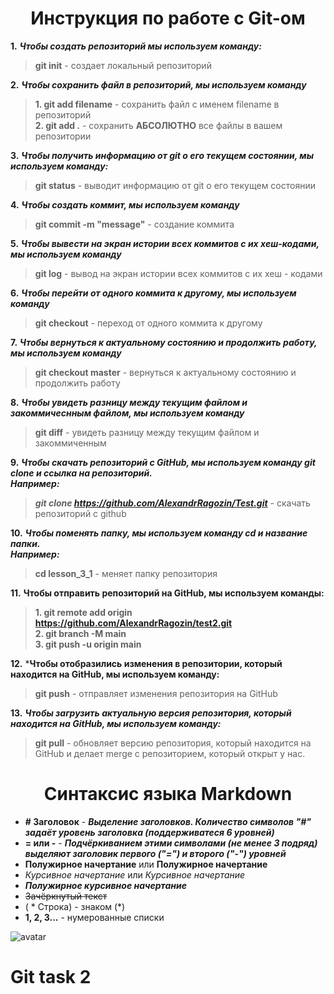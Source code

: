 # <center> Инструкция по работе с Git-ом </center> 

__1.__ ***Чтобы создать репозиторий мы используем команду:***
>**git init** - создает локальный репозиторий 

__2.__  ***Чтобы сохранить файл в репозиторий, мы используем команду***
> **1. git add filename** - сохранить файл с именем filename в репозиторий   
> **2. git add .** - сохранить **АБСОЛЮТНО** все файлы в вашем репозитории

__3.__ ***Чтобы получить информацию от git о его текущем состоянии, мы используем команду:***  
> **git status** - выводит информацию от git о его текущем состоянии  

__4.__ ***Чтобы создать коммит, мы используем команду***  
>**git commit -m "message"** - создание коммита  

__5.__ ***Чтобы вывести на экран истории всех коммитов с их хеш-кодами, мы используем команду***  
>**git log** - вывод на экран истории всех коммитов с их хеш - кодами  

__6.__ ***Чтобы перейти от одного коммита к другому, мы используем команду***  
>**git checkout** - переход от одного коммита к другому  

__7.__ ***Чтобы вернуться к актуальному состоянию и продолжить работу, мы используем команду*** 
>**git checkout master** - вернуться к актуальному состоянию и продолжить работу  

__8.__ ***Чтобы увидеть разницу между текущим файлом и закоммичеснным файлом, мы используем команду***  
>**git diff** - увидеть разницу между текущим файлом и закоммиченным

__9.__ ***Чтобы скачать репозиторий с GitHub, мы используем команду git clone и ссылка на репозиторий.  
Например:***  
> ***git clone https://github.com/AlexandrRagozin/Test.git*** - скачать репозиторий с github  

__10.__ ***Чтобы поменять папку, мы используем команду cd и название папки.  
Например:***  
> **cd lesson_3_1** - меняет папку репозитория  

__11.__ **Чтобы отправить репозиторий на GitHub, мы используем команды:**
>**1. git remote add origin https://github.com/AlexandrRagozin/test2.git**  
**2. git branch -M main**  
**3. git push -u origin main**

__12.__ ***Чтобы отобразились изменения в репозитории, который находится на GitHub, мы используем команду:**  
>**git push** - отправляет изменения репозитория на GitHub  

__13.__ ***Чтобы загрузить актуальную версия репозитория, который находится на GitHub, мы используем команду:***  
>**git pull** - обновляет версию репозитория, который находится на GitHub и делает merge с репозиторием, который открыт у нас.  










# <center> Синтаксис языка Markdown </center>  
* __# Заголовок__ - **_Выделение заголовков. Количество символов "#" задаёт уровень заголовка (поддерживатеся 6 уровней)_**  
* **= или -** - ***Подчёркиванием этими символами (не менее 3 подряд) выделяют заголовик первого ("=") и второго ("-") уровней***  
* **Полужирное начертание** или __Полужирное начертание__  
* *Курсивное начертание* или _Курсивное начертание_  
* ***Полужирное курсивное начертание***  
* ~~Зачёркнутый текст~~  
* ( * Строка) - знаком (*)
* **1, 2, 3...** - нумерованные списки  

![avatar](dolomiti-sunrise-4k-l8.jpg) 

# Git task 2